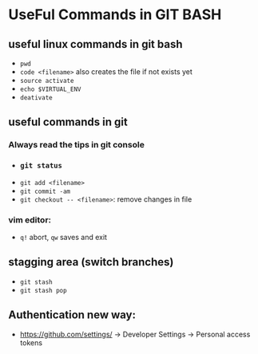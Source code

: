 # UseFul Commands in GIT BASH

## useful linux commands in git bash

- `pwd`
- `code <filename>` also creates the file if not exists yet
- `source activate`
- `echo $VIRTUAL_ENV`
- `deativate`

## useful commands in git

### **Always read the tips in git console**

- ### `git status`
- `git add <filename>`
- `git commit -am`
- `git checkout -- <filename>`: remove changes in file

### vim editor:

- `q!` abort, `qw` saves and exit

## stagging area (switch branches)

- `git stash`
- `git stash pop`

## Authentication new way:

- https://github.com/settings/ -> Developer Settings -> Personal access tokens
